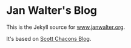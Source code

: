 Jan Walter's Blog
=================

This is the Jekyll source for www.janwalter.org.

It's based on [Scott Chacons
Blog](https://github.com/schacon/schacon.github.com).

